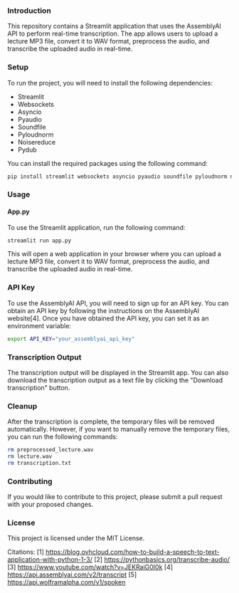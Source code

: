 ### Introduction

This repository contains a Streamlit application that uses the AssemblyAI API to perform real-time transcription. The app allows users to upload a lecture MP3 file, convert it to WAV format, preprocess the audio, and transcribe the uploaded audio in real-time.

### Setup

To run the project, you will need to install the following dependencies:

- Streamlit
- Websockets
- Asyncio
- Pyaudio
- Soundfile
- Pyloudnorm
- Noisereduce
- Pydub

You can install the required packages using the following command:

```bash
pip install streamlit websockets asyncio pyaudio soundfile pyloudnorm noisereduce pydub
```

### Usage

#### App.py

To use the Streamlit application, run the following command:

```bash
streamlit run app.py
```

This will open a web application in your browser where you can upload a lecture MP3 file, convert it to WAV format, preprocess the audio, and transcribe the uploaded audio in real-time.

### API Key

To use the AssemblyAI API, you will need to sign up for an API key. You can obtain an API key by following the instructions on the AssemblyAI website[4]. Once you have obtained the API key, you can set it as an environment variable:

```bash
export API_KEY="your_assemblyai_api_key"
```

### Transcription Output

The transcription output will be displayed in the Streamlit app. You can also download the transcription output as a text file by clicking the "Download transcription" button.

### Cleanup

After the transcription is complete, the temporary files will be removed automatically. However, if you want to manually remove the temporary files, you can run the following commands:

```bash
rm preprocessed_lecture.wav
rm lecture.wav
rm transcription.txt
```

### Contributing

If you would like to contribute to this project, please submit a pull request with your proposed changes.

### License

This project is licensed under the MIT License.

Citations:
[1] https://blog.ovhcloud.com/how-to-build-a-speech-to-text-application-with-python-1-3/
[2] https://pythonbasics.org/transcribe-audio/
[3] https://www.youtube.com/watch?v=JEKRajG0I0k
[4] https://api.assemblyai.com/v2/transcript
[5] https://api.wolframalpha.com/v1/spoken
